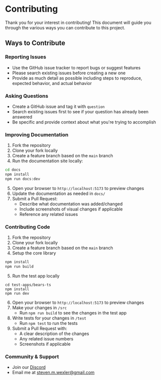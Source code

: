 # Contributing

Thank you for your interest in contributing! This document will guide you through the various ways you can contribute to this project.

## Ways to Contribute

### Reporting Issues

- Use the GitHub issue tracker to report bugs or suggest features
- Please search existing issues before creating a new one
- Provide as much detail as possible including steps to reproduce, expected behavior, and actual behavior

### Asking Questions

- Create a GitHub issue and tag it with `question`
- Search existing issues first to see if your question has already been answered
- Be specific and provide context about what you're trying to accomplish

### Improving Documentation

1. Fork the repository
2. Clone your fork locally
3. Create a feature branch based on the `main` branch
4. Run the documentation site locally:
```bash
cd docs
npm install
npm run docs:dev   
```
5. Open your browser to `http://localhost:5173` to preview changes
6. Update the documentation as needed in `docs/`
7. Submit a Pull Request:
   - Describe what documentation was added/changed
   - Include screenshots of visual changes if applicable 
   - Reference any related issues

### Contributing Code

1. Fork the repository
2. Clone your fork locally
3. Create a feature branch based on the `main` branch
4. Setup the core library
```bash
npm install
npm run build
```
5. Run the test app locally
```
cd test-apps/bears-ts
npm install
npm run dev
```
6. Open your browser to `http://localhost:5173` to preview changes
7. Make your changes in `/src`
    - Run `npm run build` to see the changes in the test app
8. Write tests for your changes in `/test`
    - Run `npm test` to run the tests
7. Submit a Pull Request with:
   - A clear description of the changes
   - Any related issue numbers
   - Screenshots if applicable

### Community & Support

- Join our [Discord](https://discord.gg/aucYm6hMsJ)
- Email me at [steven.m.wexler@gmail.com](mailto:steven.m.wexler@gmail.com)